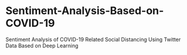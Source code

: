 # Sentiment-Analysis-Based-on-COVID-19
Sentiment Analysis of COVID-19 Related Social Distancing Using Twitter Data Based on Deep Learning
